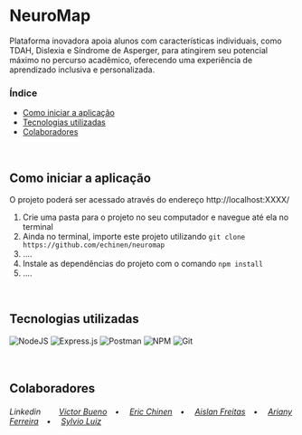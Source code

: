 # NeuroMap
<p>Plataforma inovadora apoia alunos com características individuais, como TDAH, Dislexia e Síndrome de Asperger, para atingirem seu potencial máximo no percurso acadêmico, oferecendo uma experiência de aprendizado inclusiva e personalizada.</p>

### Índice
* [Como iniciar a aplicação](#como-iniciar-a-aplicação)
* [Tecnologias utilizadas](#tecnologias-utilizadas)
* [Colaboradores](#colaboradores)
<br>

## Como iniciar a aplicação
O projeto poderá ser acessado através do endereço http://localhost:XXXX/
<ol>
  <li>Crie uma pasta para o projeto no seu computador e navegue até ela no terminal</li>
  <li>Ainda no terminal, importe este projeto utilizando <code>git clone https://github.com/echinen/neuromap</code></li>
  <li>....</code>
  <li>Instale as dependências do projeto com o comando <code>npm install</code></li>
  <li>....</li>
</ol>
<br>

## Tecnologias utilizadas

![NodeJS](https://img.shields.io/badge/node.js-6DA55F?style=for-the-badge&logo=node.js&logoColor=white)
![Express.js](https://img.shields.io/badge/express.js-%23404d59.svg?style=for-the-badge&logo=express&logoColor=%2361DAFB)
![Postman](https://img.shields.io/badge/Postman-FF6C37?style=for-the-badge&logo=postman&logoColor=white)
![NPM](https://img.shields.io/badge/NPM-%23CB3837.svg?style=for-the-badge&logo=npm&logoColor=white)
![Git](https://img.shields.io/badge/git-%23F05033.svg?style=for-the-badge&logo=git&logoColor=white)
<br><br><br>

## Colaboradores
<h6>Linkedin&ensp;&ensp;&ensp;&ensp;
<a href="https://www.linkedin.com/in/victorlbueno/" target="_blank">Victor Bueno</a>&ensp;&ensp;•&ensp;&ensp;
<a href="https://www.linkedin.com/in/ericchinen/" target="_blank">Eric Chinen</a>&ensp;&ensp;•&ensp;&ensp;
<a href="https://www.linkedin.com/in/aislan-freitas-5355aa68/" target="_blank">Aislan Freitas</a>&ensp;&ensp;•&ensp;&ensp;
<a href="https://www.linkedin.com/in/arianyf/" target="_blank">Ariany Ferreira</a>&ensp;&ensp;•&ensp;&ensp;
<a href="https://www.linkedin.com/in/sylvioluiz/" target="_blank">Sylvio Luiz</a>
